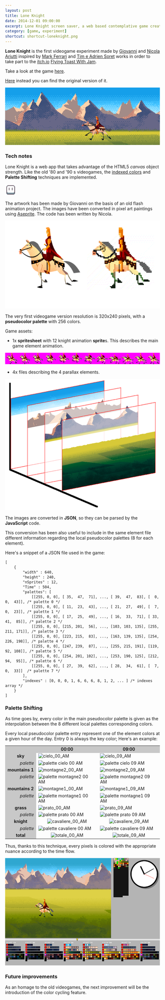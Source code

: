 ```yaml
---
layout: post
title: Lone Knight
date: 2014-12-01 09:00:00
excerpt: Lone Knight screen saver, a web based contemplative game created by two brothers.
category: [game, experiment]
shortcut: shortcut-loneknight.png
---
```


**Lone Knight** is the first videogame experiment made by [Giovanni](https://www.facebook.com/pages/Art-of-Giovanni-Ariutti/442721242537449?fref=ts) and [Nicola Ariutti](http://www.limulo.net) inspired by [Mark Ferrari](http://markferrari.com/art/8bit-game-art/) and [Tim e Adrien Soret](http://timsoret.itch.io/the-last-night) works in order to take part to the [itch.io](http://itch.io) [Flying Toast With Jam](http://itch.io/jam/flying-toast-with-jam).

Take a look at the game [here](http://www.limulo.net/games/loneknight).

[Here](http://limulo.itch.io/lone-knight) instead you can find the original version of it.

![screen shot](/assets/images/lone-knight-focus/copertina-utente-loneknight-640_236.png)

### Tech notes

Lone Knight is a web app that takes advantage of the HTML5 _canvas_ object strength. Like the old '80 and '90 s videogames, the [indexed colors](#) and **Palette Shifting** techniques are implemented.


![aseprite](/assets/images/lone-knight-focus/aseprite-logo.png)

The artwork has been made by Giovanni on the basis of an old flash animation project. The images have been converted in pixel art paintings using [Aseprite](http://www.aseprite.org/). The code has been written by Nicola.


![comparison](/assets/images/lone-knight-focus/cavaliere.gif)

The very first videogame version resolution is 320x240 pixels, with a **pseudocolor palette** with 256 colors.

Game assets:

* 1x **spritesheet** with 12 knight animation **sprite**s. This describes the main game element animation.


![spritesheet](/assets/images/lone-knight-focus/spritesheet.png)

* 4x files describing the 4 parallax elements.

![parallax](/assets/images/lone-knight-focus/schema-parallasse.png)

The images are converted in **JSON**, so they can be parsed by the **JavaScript** code.

 This conversion has been also useful to include in the same element file different information regarding the local pseudocolor palettes (8 for each element).


Here's a snippet of a JSON file used in the game:


```   
[
    {
        "width" : 640,
        "height" : 240,
        "nSprites" : 12,
        "Time" : 504,
        "palettes": [
            [[255, 0, 0], [ 35,  47,  71], ..., [ 39,  47,  83], [  0,   0,  43]], /* palette 0 */
            [[255, 0, 0], [ 11,  23,  43], ..., [ 21,  27,  49], [  7,   0,  23]], /* palette 1 */
            [[255, 0, 0], [ 17,  25,  49], ..., [ 16,  33,  71], [ 33,  41,  85]], /* palette 2 */
            [[255, 0, 0], [215, 201,  56], ..., [103, 103, 135], [255, 211, 171]], /* palette 3 */
            [[255, 0, 0], [223, 215,  83], ..., [163, 139, 135], [254, 226, 198]], /* palette 4 */
            [[255, 0, 0], [247, 239,  87], ..., [255, 215, 191], [119,  92, 108]], /* palette 5 */
            [[255, 0, 0], [254, 201, 102], ..., [253, 190, 125], [212,  94,  95]], /* palette 6 */
            [[255, 0, 0], [ 27,  39,  62], ..., [ 28,  34,  61], [  7,   0,  33]]  /* palette 7 */
        ],
        "indexes" : [0, 0, 0, 1, 6, 6, 6, 8, 1, 2, ... ] /* indexes array */
    }
]

```

### Palette Shifting

As time goes by, every color in the main pseudocolor palette is given as the interpolation between the 8 different local palettes corresponding colors.

Every local pseudocolor palette entry represent one of the element colors at a given hour of the day. Entry 0 is always the key color; Here's an example:    


<table class="dati" style="width: 100%; ">
<tr>
    <td style="width: 20%; text-align: center; vertical-align: middle; background-color: rgb(200, 200, 200);"></td>
    <td style="width: 40%; text-align: center; vertical-align: middle; background-color: rgb(200, 200, 200);"><b>00:00</b></td>
    <td style="width: 40%; text-align: center; vertical-align: middle; background-color: rgb(200, 200, 200);"><b>09:00</b></td>
</tr>
<tr>
    <td style="width: 12%; text-align: center; vertical-align: middle; background-color: rgb(200, 200, 200);"><b>sky</b></td>
    <td style="width: 40%; "><img src="http://www.limulo.net/images/lone-knight-focus/cielo_0_AM.png" alt="cielo_00_AM" style="width: 100%;" /></td>
    <td style="width: 40%; "><img src="http://www.limulo.net/images/lone-knight-focus/cielo_9_AM.png" alt="cielo_09_AM" style="width: 100%;" /></td>
</tr>

<tr>
    <td style="width: 12%; text-align: right; vertical-align: top; background-color: rgb(200, 200, 200);"><i>palette</i></td>
    <td style="width: 40%; "><img src="http://www.limulo.net/images/lone-knight-focus/palette-0-cielo.png" alt="palette cielo 00 AM" style="width: 100%;" /></td>
    <td style="width: 40%; "><img src="http://www.limulo.net/images/lone-knight-focus/palette-9-cielo.png" alt="palette cielo 09 AM" style="width: 100%;" /></td>
</tr>

 <tr>
    <td style="width: 12%; text-align: center; vertical-align: middle; background-color: rgb(200, 200, 200);"><b>mountains 1</b></td>
    <td style="width: 40%; "><img src="http://www.limulo.net/images/lone-knight-focus/montagne2_0_AM.png" alt="montagne2_00_AM" style="width: 100%;" /></td>
    <td style="width: 40%; "><img src="http://www.limulo.net/images/lone-knight-focus/montagne2_9_AM.png" alt="montagne2_09_AM" style="width: 100%;" /></td>
</tr>

<tr>
    <td style="width: 12%; text-align: right; vertical-align: top; background-color: rgb(200, 200, 200);"><i>palette</i></td>
    <td style="width: 40%; "><img src="http://www.limulo.net/images/lone-knight-focus/palette-0-montagne-dietro.png" alt="palette montagne2 00 AM" style="width: 100%;" /></td>
    <td style="width: 40%; "><img src="http://www.limulo.net/images/lone-knight-focus/palette-9-montagne-dietro.png" alt="palette montagne2 09 AM" style="width: 100%;" /></td>
</tr>

<tr>
    <td style="width: 12%; text-align: center; vertical-align: middle; background-color: rgb(200, 200, 200);"><b>mountains 2</b></td>
       <td style="width: 40%; "><img src="http://www.limulo.net/images/lone-knight-focus/montagne1_0_AM.png" alt="montagne1_00_AM" style="width: 100%;" /></td>
    <td style="width: 40%; "><img src="http://www.limulo.net/images/lone-knight-focus/montagne1_9_AM.png" alt="montagne1_09_AM" style="width: 100%;" /></td>
</tr>

<tr>
    <td style="width: 12%; text-align: right; vertical-align: top; background-color: rgb(200, 200, 200);"><i>palette</i></td>
    <td style="width: 40%; "><img src="http://www.limulo.net/images/lone-knight-focus/palette-0-montagne-davanti.png" alt="palette montagne1 00 AM" style="width: 100%;" /></td>
    <td style="width: 40%; "><img src="http://www.limulo.net/images/lone-knight-focus/palette-9-montagne-davanti.png" alt="palette montagne1 09 AM" style="width: 100%;" /></td>
</tr>


<tr>
    <td style="width: 12%; text-align: center; vertical-align: middle; background-color: rgb(200, 200, 200);"><b>grass</b></td>
     <td style="width: 40%; "><img src="http://www.limulo.net/images/lone-knight-focus/prato_0_AM.png" alt="prato_00_AM" style="width: 100%;" /></td>
     <td style="width: 40%; "><img src="http://www.limulo.net/images/lone-knight-focus/prato_9_AM.png" alt="prato_09_AM" style="width: 100%;" /></td>
</tr>

<tr>
    <td style="width: 12%; text-align: right; vertical-align: top; background-color: rgb(200, 200, 200);"><i>palette</i></td>
    <td style="width: 40%; "><img src="http://www.limulo.net/images/lone-knight-focus/palette-0-prato.png" alt="palette prato 00 AM" style="width: 100%;" /></td>
    <td style="width: 40%; "><img src="http://www.limulo.net/images/lone-knight-focus/palette-9-prato.png" alt="palette prato 09 AM" style="width: 100%;" /></td>
</tr>

<tr>
    <td style="width: 12%; text-align: center; vertical-align: middle; background-color: rgb(200, 200, 200);"><b>knight</b></td>
    <td style="width: 40%; text-align: center;"><img src="http://www.limulo.net/images/lone-knight-focus/cavaliere_0_AM.png" alt="cavaliere_00_AM" /></td>
    <td style="width: 40%; text-align: center;"><img src="http://www.limulo.net/images/lone-knight-focus/cavaliere_9_AM.png" alt="cavaliere_09_AM" /></td>
    </tr>

<tr>
    <td style="width: 12%; text-align: right; vertical-align: top; background-color: rgb(200, 200, 200);"><i>palette</i></td>
    <td style="width: 40%; "><img src="http://www.limulo.net/images/lone-knight-focus/palette-0-cavaliere.png" alt="palette cavaliere 00 AM" style="width: 100%;" /></td>
    <td style="width: 40%; "><img src="http://www.limulo.net/images/lone-knight-focus/palette-9-cavaliere.png" alt="palette cavaliere 09 AM" style="width: 100%;" /></td>
 </tr>

<tr>
    <td style="width: 12%; text-align: center; vertical-align: middle; background-color: rgb(200, 200, 200);"><b>total</b></td>
    <td style="width: 40%; text-align: center;"><img src="http://www.limulo.net/images/lone-knight-focus/totale_0_AM.png" alt="totale_00_AM" style="width: 100%;" /></td>
    <td style="width: 40%; text-align: center;"><img src="http://www.limulo.net/images/lone-knight-focus/totale_9_AM.png" alt="totale_09_AM" style="width: 100%;" /></td>
</tr>

</table>

Thus, thanks to this technique, every pixels is colored with the appropriate nuance according to the time flow.


![](/assets/images/lone-knight-focus/processing-debug.png)

### Future improvements

As an homage to the old videogames, the next improvement will be the introduction of the color cycling feature.
